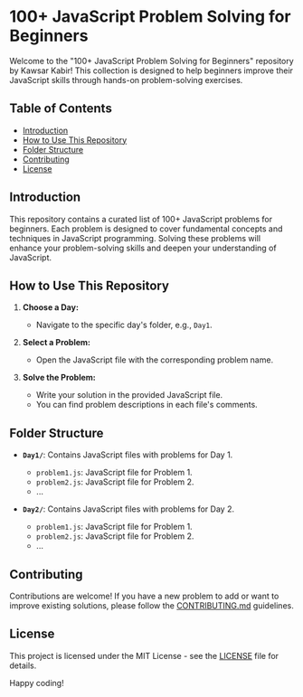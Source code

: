 <h1>100+ JavaScript Problem Solving for Beginners</h1>

<p>
  Welcome to the "100+ JavaScript Problem Solving for Beginners" repository by Kawsar Kabir! This collection is designed to help beginners improve their JavaScript skills through hands-on problem-solving exercises.
</p>

## Table of Contents

- [Introduction](#introduction)
- [How to Use This Repository](#how-to-use-this-repository)
- [Folder Structure](#folder-structure)
- [Contributing](#contributing)
- [License](#license)

## Introduction

This repository contains a curated list of 100+ JavaScript problems for beginners. Each problem is designed to cover fundamental concepts and techniques in JavaScript programming. Solving these problems will enhance your problem-solving skills and deepen your understanding of JavaScript.

## How to Use This Repository

1. **Choose a Day:**

   - Navigate to the specific day's folder, e.g., `Day1`.

2. **Select a Problem:**

   - Open the JavaScript file with the corresponding problem name.

3. **Solve the Problem:**
   - Write your solution in the provided JavaScript file.
   - You can find problem descriptions in each file's comments.

## Folder Structure

- **`Day1/`**: Contains JavaScript files with problems for Day 1.

  - `problem1.js`: JavaScript file for Problem 1.
  - `problem2.js`: JavaScript file for Problem 2.
  - ...

- **`Day2/`**: Contains JavaScript files with problems for Day 2.
  - `problem1.js`: JavaScript file for Problem 1.
  - `problem2.js`: JavaScript file for Problem 2.
  - ...

<!-- Repeat the structure for additional days -->

## Contributing

Contributions are welcome! If you have a new problem to add or want to improve existing solutions, please follow the [CONTRIBUTING.md](CONTRIBUTING.md) guidelines.

## License

This project is licensed under the MIT License - see the [LICENSE](LICENSE) file for details.

Happy coding!
